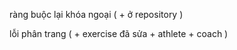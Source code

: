 ràng buộc lại khóa ngoại (
    + ở repository
)

lỗi phân trang (
    + exercise đã sửa 
    + athlete
    + coach
)